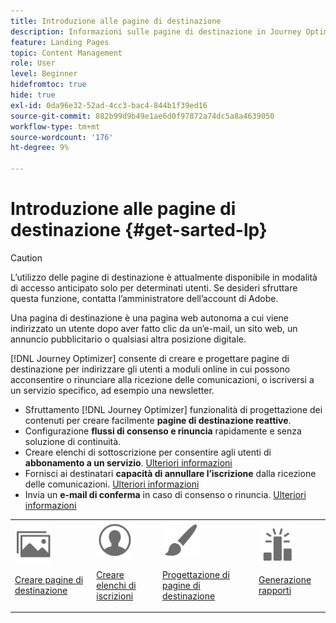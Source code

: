 ```yaml
---
title: Introduzione alle pagine di destinazione
description: Informazioni sulle pagine di destinazione in Journey Optimizer
feature: Landing Pages
topic: Content Management
role: User
level: Beginner
hidefromtoc: true
hide: true
exl-id: 0da96e32-52ad-4cc3-bac4-844b1f39ed16
source-git-commit: 882b99d9b49e1ae6d0f97872a74dc5a8a4639050
workflow-type: tm+mt
source-wordcount: '176'
ht-degree: 9%

---
```


# Introduzione alle pagine di destinazione {#get-sarted-lp}

>[!CAUTION]
>
>L’utilizzo delle pagine di destinazione è attualmente disponibile in modalità di accesso anticipato solo per determinati utenti. Se desideri sfruttare questa funzione, contatta l’amministratore dell’account di Adobe.

Una pagina di destinazione è una pagina web autonoma a cui viene indirizzato un utente dopo aver fatto clic da un’e-mail, un sito web, un annuncio pubblicitario o qualsiasi altra posizione digitale.

<!--The landing page is driven toward a business goal like joining a subscription list, buying products, get to know more, etc. If the user takes that desired action, the landing page has converted. Landing pages often contain online forms that are used by marketers to acquire new consumers or get to know better their existing customers and nurture them.-->

[!DNL Journey Optimizer] consente di creare e progettare pagine di destinazione per indirizzare gli utenti a moduli online in cui possono acconsentire o rinunciare alla ricezione delle comunicazioni, o iscriversi a un servizio specifico, ad esempio una newsletter.

<!--Landing pages are online forms that are used by marketers to capture information on audiences, offer subscriptions to a service, display data and grow your database. These can also be used for acquiring or updating existing profiles.-->

<!--[!DNL Journey Optimizer] now allows you to:
* Easily build landing pages to make users subscribe to your communications.
* Enable your customers to opt-in or opt-out from your communications.
To move to RN-->

* Sfruttamento [!DNL Journey Optimizer] funzionalità di progettazione dei contenuti per creare facilmente **pagine di destinazione reattive**.
* Configurazione **flussi di consenso e rinuncia** rapidamente e senza soluzione di continuità.
* Creare elenchi di sottoscrizione per consentire agli utenti di **abbonamento a un servizio**. [Ulteriori informazioni](lp-use-cases.md#subscription-to-a-service)
* Fornisci ai destinatari **capacità di annullare l’iscrizione** dalla ricezione delle comunicazioni. [Ulteriori informazioni](lp-use-cases.md#opt-out)
* Invia un **e-mail di conferma** in caso di consenso o rinuncia. [Ulteriori informazioni](lp-use-cases.md#send-confirmation-email)

<table>
<tr>
<td><img src="../assets/do-not-localize/icon_assets.svg" width="60px"><p><a href="create-lp.md">Creare pagine di destinazione</a></p></td>
<td><img src="../assets/do-not-localize/icon_personalization.svg" width="60px"><p><a href="subscription-list.md">Creare elenchi di iscrizioni</a></p></td>
<td><img src="../assets/do-not-localize/icon_design.svg" width="60px"><p><a href="design-lp.md">Progettazione di pagine di destinazione</a></p></td>
<td><img src="../assets/do-not-localize/monitor.svg" width="60px"><p><a href="lp-report.md">Generazione rapporti</a></p></td>
</tr>
</table>

<!--

<td><img src="../assets/do-not-localize/icon_messages.svg" width="60px"><p><a href="lp-use-cases.md">Use cases</a></p></td>

-->
